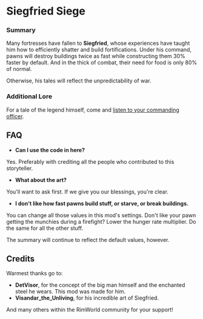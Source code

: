 # Siegfried Siege

### Summary
Many fortresses have fallen to **Siegfried**, whose experiences have taught him how to efficiently shatter and build fortifications. Under his command, pawns will destroy buildings twice as fast while constructing them 30% faster by default. And in the thick of combat, their need for food is only 80% of normal.

Otherwise, his tales will reflect the unpredictability of war.

### Additional Lore

For a tale of the legend himself, come and [listen to your commanding officer](https://docs.google.com/document/d/15LEM6i5B2rZfKaWKGR9AmZdsa3zUhIB7tEkYzTFL8ZE/edit?usp=sharing).


## FAQ

* **Can I use the code in here?**

Yes. Preferably with crediting all the people who contributed to this storyteller.

* **What about the art?**

You'll want to ask first. If we give you our blessings, you're clear.

* **I don't like how fast pawns build stuff, or starve, or break buildings.**

You can change all those values in this mod's settings. Don't like your pawn getting the munchies during a firefight? Lower the hunger rate multiplier. 
Do the same for all the other stuff.

The summary will continue to reflect the default values, however.

## Credits

Warmest thanks go to:
* **DetVisor**, for the concept of the big man himself and the enchanted steel he wears. This mod was made for him.
* **Visandar_the_Unliving**, for his incredible art of Siegfried.

And many others within the RimWorld community for your support!
